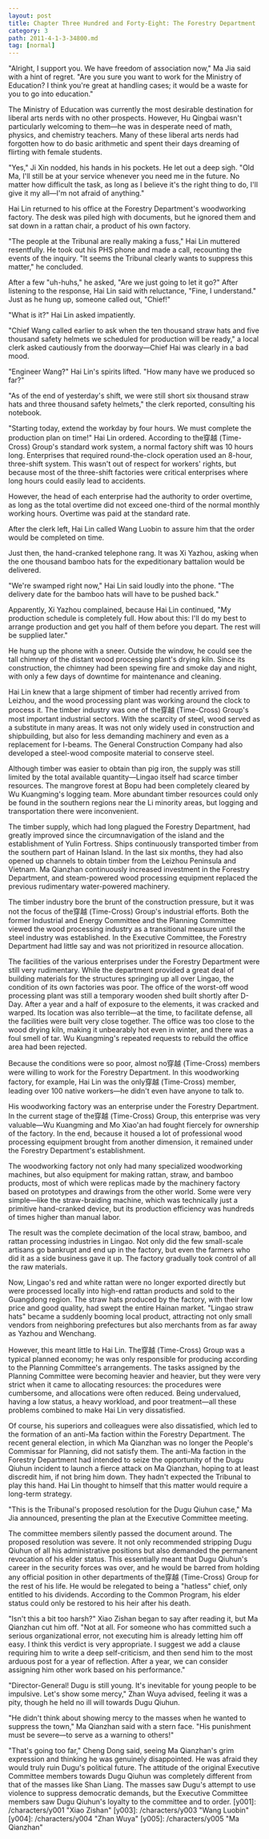 ```yaml
---
layout: post
title: Chapter Three Hundred and Forty-Eight: The Forestry Department
category: 3
path: 2011-4-1-3-34800.md
tag: [normal]
---
```


"Alright, I support you. We have freedom of association now," Ma Jia said with a hint of regret. "Are you sure you want to work for the Ministry of Education? I think you're great at handling cases; it would be a waste for you to go into education."

The Ministry of Education was currently the most desirable destination for liberal arts nerds with no other prospects. However, Hu Qingbai wasn't particularly welcoming to them—he was in desperate need of math, physics, and chemistry teachers. Many of these liberal arts nerds had forgotten how to do basic arithmetic and spent their days dreaming of flirting with female students.

"Yes," Ji Xin nodded, his hands in his pockets. He let out a deep sigh. "Old Ma, I'll still be at your service whenever you need me in the future. No matter how difficult the task, as long as I believe it's the right thing to do, I'll give it my all—I'm not afraid of anything."

Hai Lin returned to his office at the Forestry Department's woodworking factory. The desk was piled high with documents, but he ignored them and sat down in a rattan chair, a product of his own factory.

"The people at the Tribunal are really making a fuss," Hai Lin muttered resentfully. He took out his PHS phone and made a call, recounting the events of the inquiry. "It seems the Tribunal clearly wants to suppress this matter," he concluded.

After a few "uh-huhs," he asked, "Are we just going to let it go?" After listening to the response, Hai Lin said with reluctance, "Fine, I understand." Just as he hung up, someone called out, "Chief!"

"What is it?" Hai Lin asked impatiently.

"Chief Wang called earlier to ask when the ten thousand straw hats and five thousand safety helmets we scheduled for production will be ready," a local clerk asked cautiously from the doorway—Chief Hai was clearly in a bad mood.

"Engineer Wang?" Hai Lin's spirits lifted. "How many have we produced so far?"

"As of the end of yesterday's shift, we were still short six thousand straw hats and three thousand safety helmets," the clerk reported, consulting his notebook.

"Starting today, extend the workday by four hours. We must complete the production plan on time!" Hai Lin ordered. According to the穿越 (Time-Cross) Group's standard work system, a normal factory shift was 10 hours long. Enterprises that required round-the-clock operation used an 8-hour, three-shift system. This wasn't out of respect for workers' rights, but because most of the three-shift factories were critical enterprises where long hours could easily lead to accidents.

However, the head of each enterprise had the authority to order overtime, as long as the total overtime did not exceed one-third of the normal monthly working hours. Overtime was paid at the standard rate.

After the clerk left, Hai Lin called Wang Luobin to assure him that the order would be completed on time.

Just then, the hand-cranked telephone rang. It was Xi Yazhou, asking when the one thousand bamboo hats for the expeditionary battalion would be delivered.

"We're swamped right now," Hai Lin said loudly into the phone. "The delivery date for the bamboo hats will have to be pushed back."

Apparently, Xi Yazhou complained, because Hai Lin continued, "My production schedule is completely full. How about this: I'll do my best to arrange production and get you half of them before you depart. The rest will be supplied later."

He hung up the phone with a sneer. Outside the window, he could see the tall chimney of the distant wood processing plant's drying kiln. Since its construction, the chimney had been spewing fire and smoke day and night, with only a few days of downtime for maintenance and cleaning.

Hai Lin knew that a large shipment of timber had recently arrived from Leizhou, and the wood processing plant was working around the clock to process it. The timber industry was one of the穿越 (Time-Cross) Group's most important industrial sectors. With the scarcity of steel, wood served as a substitute in many areas. It was not only widely used in construction and shipbuilding, but also for less demanding machinery and even as a replacement for I-beams. The General Construction Company had also developed a steel-wood composite material to conserve steel.

Although timber was easier to obtain than pig iron, the supply was still limited by the total available quantity—Lingao itself had scarce timber resources. The mangrove forest at Bopu had been completely cleared by Wu Kuangming's logging team. More abundant timber resources could only be found in the southern regions near the Li minority areas, but logging and transportation there were inconvenient.

The timber supply, which had long plagued the Forestry Department, had greatly improved since the circumnavigation of the island and the establishment of Yulin Fortress. Ships continuously transported timber from the southern part of Hainan Island. In the last six months, they had also opened up channels to obtain timber from the Leizhou Peninsula and Vietnam. Ma Qianzhan continuously increased investment in the Forestry Department, and steam-powered wood processing equipment replaced the previous rudimentary water-powered machinery.

The timber industry bore the brunt of the construction pressure, but it was not the focus of the穿越 (Time-Cross) Group's industrial efforts. Both the former Industrial and Energy Committee and the Planning Committee viewed the wood processing industry as a transitional measure until the steel industry was established. In the Executive Committee, the Forestry Department had little say and was not prioritized in resource allocation.

The facilities of the various enterprises under the Forestry Department were still very rudimentary. While the department provided a great deal of building materials for the structures springing up all over Lingao, the condition of its own factories was poor. The office of the worst-off wood processing plant was still a temporary wooden shed built shortly after D-Day. After a year and a half of exposure to the elements, it was cracked and warped. Its location was also terrible—at the time, to facilitate defense, all the facilities were built very close together. The office was too close to the wood drying kiln, making it unbearably hot even in winter, and there was a foul smell of tar. Wu Kuangming's repeated requests to rebuild the office area had been rejected.

Because the conditions were so poor, almost no穿越 (Time-Cross) members were willing to work for the Forestry Department. In this woodworking factory, for example, Hai Lin was the only穿越 (Time-Cross) member, leading over 100 native workers—he didn't even have anyone to talk to.

His woodworking factory was an enterprise under the Forestry Department. In the current stage of the穿越 (Time-Cross) Group, this enterprise was very valuable—Wu Kuangming and Mo Xiao'an had fought fiercely for ownership of the factory. In the end, because it housed a lot of professional wood processing equipment brought from another dimension, it remained under the Forestry Department's establishment.

The woodworking factory not only had many specialized woodworking machines, but also equipment for making rattan, straw, and bamboo products, most of which were replicas made by the machinery factory based on prototypes and drawings from the other world. Some were very simple—like the straw-braiding machine, which was technically just a primitive hand-cranked device, but its production efficiency was hundreds of times higher than manual labor.

The result was the complete decimation of the local straw, bamboo, and rattan processing industries in Lingao. Not only did the few small-scale artisans go bankrupt and end up in the factory, but even the farmers who did it as a side business gave it up. The factory gradually took control of all the raw materials.

Now, Lingao's red and white rattan were no longer exported directly but were processed locally into high-end rattan products and sold to the Guangdong region. The straw hats produced by the factory, with their low price and good quality, had swept the entire Hainan market. "Lingao straw hats" became a suddenly booming local product, attracting not only small vendors from neighboring prefectures but also merchants from as far away as Yazhou and Wenchang.

However, this meant little to Hai Lin. The穿越 (Time-Cross) Group was a typical planned economy; he was only responsible for producing according to the Planning Committee's arrangements. The tasks assigned by the Planning Committee were becoming heavier and heavier, but they were very strict when it came to allocating resources: the procedures were cumbersome, and allocations were often reduced. Being undervalued, having a low status, a heavy workload, and poor treatment—all these problems combined to make Hai Lin very dissatisfied.

Of course, his superiors and colleagues were also dissatisfied, which led to the formation of an anti-Ma faction within the Forestry Department. The recent general election, in which Ma Qianzhan was no longer the People's Commissar for Planning, did not satisfy them. The anti-Ma faction in the Forestry Department had intended to seize the opportunity of the Dugu Qiuhun incident to launch a fierce attack on Ma Qianzhan, hoping to at least discredit him, if not bring him down. They hadn't expected the Tribunal to play this hand. Hai Lin thought to himself that this matter would require a long-term strategy.

"This is the Tribunal's proposed resolution for the Dugu Qiuhun case," Ma Jia announced, presenting the plan at the Executive Committee meeting.

The committee members silently passed the document around. The proposed resolution was severe. It not only recommended stripping Dugu Qiuhun of all his administrative positions but also demanded the permanent revocation of his elder status. This essentially meant that Dugu Qiuhun's career in the security forces was over, and he would be barred from holding any official position in other departments of the穿越 (Time-Cross) Group for the rest of his life. He would be relegated to being a "hatless" chief, only entitled to his dividends. According to the Common Program, his elder status could only be restored to his heir after his death.

"Isn't this a bit too harsh?" Xiao Zishan began to say after reading it, but Ma Qianzhan cut him off. "Not at all. For someone who has committed such a serious organizational error, not executing him is already letting him off easy. I think this verdict is very appropriate. I suggest we add a clause requiring him to write a deep self-criticism, and then send him to the most arduous post for a year of reflection. After a year, we can consider assigning him other work based on his performance."

"Director-General! Dugu is still young. It's inevitable for young people to be impulsive. Let's show some mercy," Zhan Wuya advised, feeling it was a pity, though he held no ill will towards Dugu Qiuhun.

"He didn't think about showing mercy to the masses when he wanted to suppress the town," Ma Qianzhan said with a stern face. "His punishment must be severe—to serve as a warning to others!"

"That's going too far," Cheng Dong said, seeing Ma Qianzhan's grim expression and thinking he was genuinely disappointed. He was afraid they would truly ruin Dugu's political future. The attitude of the original Executive Committee members towards Dugu Qiuhun was completely different from that of the masses like Shan Liang. The masses saw Dugu's attempt to use violence to suppress democratic demands, but the Executive Committee members saw Dugu Qiuhun's loyalty to the committee and to order.
[y001]: /characters/y001 "Xiao Zishan"
[y003]: /characters/y003 "Wang Luobin"
[y004]: /characters/y004 "Zhan Wuya"
[y005]: /characters/y005 "Ma Qianzhan"